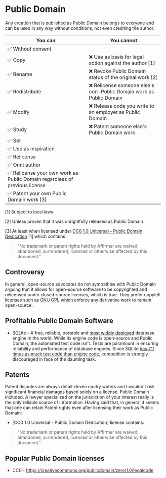 # Public Domain

Any creation that is published as Public Domain belongs to everyone and can be used in any way without conditions, not even crediting the author.

You can | You cannot
--- | ---
✅ Without consent |
✅ Copy | ❌ Use as basis for legal action against the author [1]
✅ Rename | ❌ Revoke Public Domain status of the original work [2]
✅ Redistribute | ❌ Relicense someone else's non-Public Domain work as Public Domain
✅ Modify | ❌ Release code you write to an employer as Public Domain
✅ Study | ❌ Patent someone else's Public Domain work
✅ Sell |
✅ Use as inspiration |
✅ Relicense |
✅ Omit author |
✅ Relicense your own work as Public Domain regardless of previous license |
✅ Patent your own Public Domain work [3]|

[1] Subject to local laws

[2] Unless proven that it was unrightfully released as Public Domain

[3] At least when licensed under [CC0 1.0 Universal - Public Domain Dedication](https://creativecommons.org/publicdomain/zero/1.0/legalcode) [1] which contains:

 > "No trademark or patent rights held by Affirmer are waived, abandoned, surrendered, licensed or otherwise affected by this document."

## Controversy

In general, open-source advocates do not sympathise with Public Domain arguing that it allows for open-source software to be copyrighted and relicensed under closed-source licenses, which is true. They prefer copyleft licenses such as [GNU GPL](https://en.wikipedia.org/wiki/GNU_General_Public_License) which enforce any derivative work to remain open-source.

## Profitable Public Domain Software

* SQLite - A free, reliable, portable and [most widely deployed](https://www.sqlite.org/mostdeployed.html) database engine in the world. While its engine code is open-source and Public Domain, the automated test code isn't. Tests are paramount in ensuring reliability and performance of database engines. Since SQLite [has 711 times as much test code than engine code](https://www.sqlite.org/testing.html), competition is strongly discouraged in face of the daunting task.

## Patents

Patent disputes are always detail-driven murky waters and I wouldn't risk significant financial damages based solely on a license, Public Domain included. A lawyer specialized on the jurisdiction of your interest really is the only reliable source of information. Having said that, in general it seems that one can retain Patent rights even after licensing their work as Public Domain:

* [CC0 1.0 Universal - Public Domain Dedication] license contains:

> "No trademark or patent rights held by Affirmer are waived, abandoned, surrendered, licensed or otherwise affected by this document."

## Popular Public Domain licenses

* CC0 - https://creativecommons.org/publicdomain/zero/1.0/legalcode